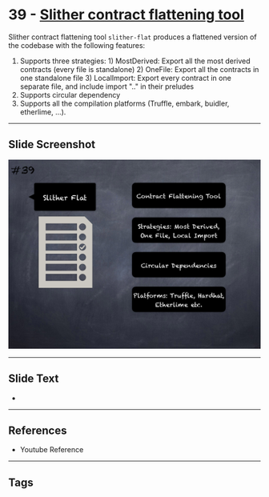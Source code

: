 
# 39 - [Slither contract flattening tool](./Slither%20contract%20flattening%20tool.md)

Slither contract flattening tool `slither-flat` produces a flattened version of the codebase with the following features:


1.  Supports three strategies: 1) MostDerived: Export all the most derived contracts (every file is standalone) 2) OneFile: Export all the contracts in one standalone file 3) LocalImport: Export every contract in one separate file, and include import ".." in their preludes
2.  Supports circular dependency
3.  Supports all the compilation platforms (Truffle, embark, buidler, etherlime, ...).


___
## Slide Screenshot
![039.png](../../images/6.Audit%20Techniques%20and%20Tools%20101/039.png)
___
## Slide Text
- 
___
## References
- Youtube Reference
___
## Tags
